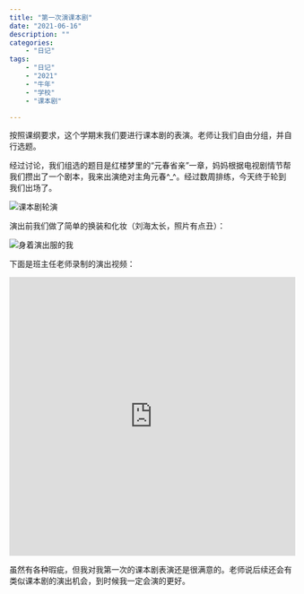 ```yaml
---
title: "第一次演课本剧"
date: "2021-06-16"
description: ""
categories:
    - "日记"
tags:
    - "日记"
    - "2021"
    - "牛年"
    - "学校"
    - "课本剧"

---
```


按照课纲要求，这个学期末我们要进行课本剧的表演。老师让我们自由分组，并自行选题。

经过讨论，我们组选的题目是红楼梦里的“元春省亲”一章，妈妈根据电视剧情节帮我们攒出了一个剧本，我来出演绝对主角元春^_^。经过数周排练，今天终于轮到我们出场了。

![课本剧轮演](http://image.tonybai.com/img/202106/diary_20210616_01.jpeg)

演出前我们做了简单的换装和化妆（刘海太长，照片有点丑）：

![身着演出服的我](http://image.tonybai.com/img/202106/diary_20210616_02.jpeg)


下面是班主任老师录制的演出视频：

<iframe height=498 width=510 src='http://image.tonybai.com/img/202106/video_20210616_01.mp4' frameborder=0 'allowfullscreen'></iframe>

虽然有各种瑕疵，但我对我第一次的课本剧表演还是很满意的。老师说后续还会有类似课本剧的演出机会，到时候我一定会演的更好。
